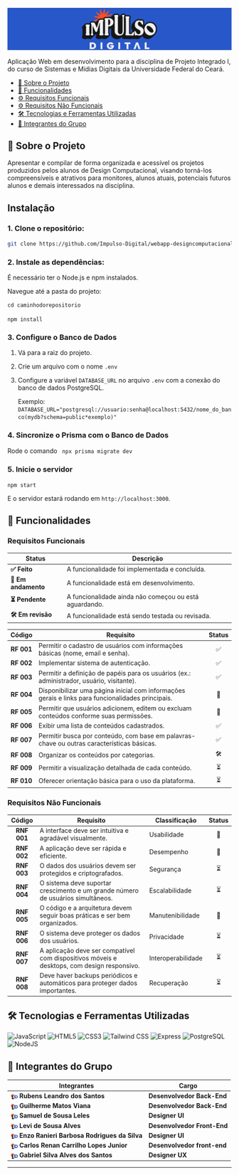 ![CAPA](public/logos/idbanner.png)

Aplicação Web em desenvolvimento para a disciplina de Projeto Integrado I, do curso de Sistemas e Mídias Digitais da Universidade Federal do Ceará.

- [📝 Sobre o Projeto](#-sobre-o-projeto)
- [🎯 Funcionalidades](#-funcionalidades)
- [⚙️ Requisitos Funcionais](#requisitos-funcionais)
- [⚙️ Requisitos Não Funcionais](#requisitos-não-funcionais)
- [🛠️ Tecnologias e Ferramentas Utilizadas](#️-tecnologias-e-ferramentas-utilizadas)
- [👥 Integrantes do Grupo](#-integrantes-do-grupo)

## 📝 Sobre o Projeto

Apresentar e compilar de forma organizada e acessível os projetos produzidos pelos alunos de Design Computacional, visando torná-los compreensíveis e atrativos para monitores, alunos atuais, potenciais futuros alunos e demais interessados na disciplina.

## **Instalação**

### 1. **Clone o repositório:**

```bash
git clone https://github.com/Impulso-Digital/webapp-designcomputacional.git

```

### 2. **Instale as dependências:**

É necessário ter o Node.js e npm instalados.

Navegue até a pasta do projeto:

    cd caminhodorepositorio

    npm install

### 3. **Configure o Banco de Dados**

1. Vá para a raiz do projeto.
2. Crie um arquivo com o nome `.env`
3. Configure a variável `DATABASE_URL` no arquivo `.env` com a conexão do banco de dados PostgreSQL.

   Exemplo:
   `DATABASE_URL="postgresql://usuario:senha@localhost:5432/nome_do_banco(mydb?schema=public*exemplo)"`

### 4. **Sincronize o Prisma com o Banco de Dados**

Rode o comando ` npx prisma migrate dev`

### 5. **Inicie o servidor**

`npm start`

E o servidor estará rodando em `http://localhost:3000`.

## 🎯 Funcionalidades

### Requisitos Funcionais

| Status              | Descrição                                              |
| ------------------- | ------------------------------------------------------ |
| **✅ Feito**        | A funcionalidade foi implementada e concluída.         |
| **🚧 Em andamento** | A funcionalidade está em desenvolvimento.              |
| **⏳ Pendente**     | A funcionalidade ainda não começou ou está aguardando. |
| **🛠️ Em revisão**   | A funcionalidade está sendo testada ou revisada.       |

|   Código   | Requisito                                                                                         | Status |
| :--------: | ------------------------------------------------------------------------------------------------- | :----: |
| **RF 001** | Permitir o cadastro de usuários com informações básicas (nome, email e senha).                    |   ✅   |
| **RF 002** | Implementar sistema de autenticação.                                                              |   ✅   |
| **RF 003** | Permitir a definição de papéis para os usuários (ex.: administrador, usuário, visitante).         |   ✅   |
| **RF 004** | Disponibilizar uma página inicial com informações gerais e links para funcionalidades principais. |   🚧   |
| **RF 005** | Permitir que usuários adicionem, editem ou excluam conteúdos conforme suas permissões.            |   🚧   |
| **RF 006** | Exibir uma lista de conteúdos cadastrados.                                                        |   ✅   |
| **RF 007** | Permitir busca por conteúdo, com base em palavras-chave ou outras características básicas.        |   ✅   |
| **RF 008** | Organizar os conteúdos por categorias.                                                            |   🛠️   |
| **RF 009** | Permitir a visualização detalhada de cada conteúdo.                                               |   ⏳   |
| **RF 010** | Oferecer orientação básica para o uso da plataforma.                                              |   ⏳   |

### Requisitos Não Funcionais

|   Código    | Requisito                                                                                  | Classificação      | Status |
| :---------: | ------------------------------------------------------------------------------------------ | ------------------ | :----: |
| **RNF 001** | A interface deve ser intuitiva e agradável visualmente.                                    | Usabilidade        |   🚧   |
| **RNF 002** | A aplicação deve ser rápida e eficiente.                                                   | Desempenho         |   🚧   |
| **RNF 003** | O dados dos usuários devem ser protegidos e criptografados.                                | Segurança          |   ⏳   |
| **RNF 004** | O sistema deve suportar crescimento e um grande número de usuários simultâneos.            | Escalabilidade     |   ⏳   |
| **RNF 005** | O código e a arquitetura devem seguir boas práticas e ser bem organizados.                 | Manutenibilidade   |   🚧   |
| **RNF 006** | O sistema deve proteger os dados dos usuários.                                             | Privacidade        |   ⏳   |
| **RNF 007** | A aplicação deve ser compatível com dispositivos móveis e desktops, com design responsivo. | Interoperabilidade |   ⏳   |
| **RNF 008** | Deve haver backups periódicos e automáticos para proteger dados importantes.               | Recuperação        |   ⏳   |

## 🛠️ Tecnologias e Ferramentas Utilizadas

![JavaScript](https://img.shields.io/badge/JavaScript-F7DF1E?style=for-the-badge&logo=javascript&logoColor=black)
![HTML5](https://img.shields.io/badge/HTML5-E34F26?style=for-the-badge&logo=html5&logoColor=white)
![CSS3](https://img.shields.io/badge/CSS3-1572B6?style=for-the-badge&logo=css3&logoColor=white)
![Tailwind CSS](https://img.shields.io/badge/Tailwind%20CSS-38B2AC?style=for-the-badge&logo=tailwindcss&logoColor=white)
![Express](https://img.shields.io/badge/express.js-%23404d59.svg?style=for-the-badge&logo=express&logoColor=%2361DAFB)
![PostgreSQL](https://img.shields.io/badge/PostgreSQL-000?style=for-the-badge&logo=postgresql)
![NodeJS](https://img.shields.io/badge/node.js-6DA55F?style=for-the-badge&logo=node.js&logoColor=white)

## 👥 Integrantes do Grupo

| Integrantes                                                                                                                             | Cargo                       |
| --------------------------------------------------------------------------------------------------------------------------------------- | --------------------------- |
| <img src="public/logos/favicon.png" alt="ICONE" width="16" style="vertical-align: middle;"> **Rubens Leandro dos Santos**               | **Desenvolvedor Back-End**  |
| <img src="public/logos/favicon.png" alt="ICONE" width="16" style="vertical-align: middle;"> **Guilherme Matos Viana**                   | **Desenvolvedor Back-End**  |
| <img src="public/logos/favicon.png" alt="ICONE" width="16" style="vertical-align: middle;"> **Samuel de Sousa Leles**                   | **Designer UI**             |
| <img src="public/logos/favicon.png" alt="ICONE" width="16" style="vertical-align: middle;"> **Levi de Sousa Alves**                     | **Desenvolvedor Front-End** |
| <img src="public/logos/favicon.png" alt="ICONE" width="16" style="vertical-align: middle;"> **Enzo Ranieri Barbosa Rodrigues da Silva** | **Designer UI**             |
| <img src="public/logos/favicon.png" alt="ICONE" width="16" style="vertical-align: middle;"> **Carlos Renan Carrilho Lopes Junior**      | **Desenvolvedor front-end** |
| <img src="public/logos/favicon.png" alt="ICONE" width="16" style="vertical-align: middle;"> **Gabriel Silva Alves dos Santos**          | **Designer UX**             |

---
